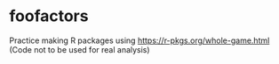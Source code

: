 # foofactors
Practice making R packages using https://r-pkgs.org/whole-game.html 
(Code not to be used for real analysis)
